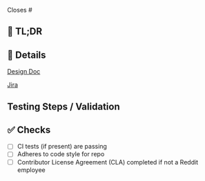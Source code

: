 <!-- If this pull request closes an issue, please mention the issue number below -->
Closes # <!-- Issue # here -->

## 💸 TL;DR
<!-- What's the three sentence summary of purpose of the PR -->

## 📜 Details
[Design Doc](<!-- insert Google Doc link here if applicable -->)

[Jira](<!-- insert Jira link if applicable -->)

<!-- Add additional details required for the PR: breaking changes, screenshots, external dependency changes -->

## Testing Steps / Validation
<!-- add details on how this PR has been tested, include reproductions and screenshots where applicable -->

## ✅ Checks
<!-- Make sure your pr passes the CI checks and do check the following fields as needed - -->
- [ ] CI tests (if present) are passing
- [ ] Adheres to code style for repo
- [ ] Contributor License Agreement (CLA) completed if not a Reddit employee
